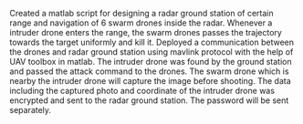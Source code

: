 Created a matlab script for designing a radar ground station of certain range and navigation of 6 swarm drones inside the radar. Whenever a intruder drone enters the range, the swarm drones passes the trajectory towards the target uniformly and kill it. Deployed a communication between the drones and radar ground station using mavlink protocol with the help of UAV toolbox in matlab. The intruder drone was found by the ground station and passed the attack command to the drones. The swarm drone which is nearby the intruder drone will capture the image before shooting. The data including the captured photo and coordinate of the intruder drone was encrypted and sent to the radar ground station. The password will be sent separately.
